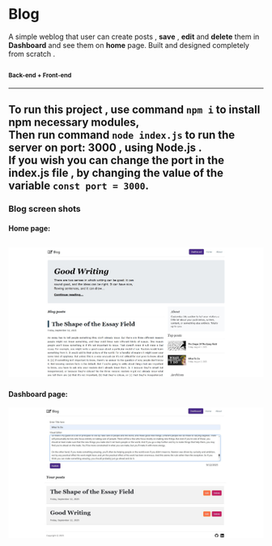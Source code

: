 # Blog
A simple weblog that user can create posts , **save** , **edit** and **delete** them in **Dashboard** and see them on **home** page.
Built and designed completely from scratch . 
#### <sub>Back-end + Front-end</sub>
---
To run this project , use command `npm i` to install npm necessary modules,<br/>
Then run command `node index.js` to run the server on port: 3000 , using Node.js .<br/>
If you wish you can change the port in the index.js file , by changing the value of the variable `const port = 3000`.
---
### Blog screen shots
#### Home page:
![home page](https://github.com/pouriavj/Blog/blob/main/blog-home.jpg?raw=true)
----
#### Dashboard page:
![home page](https://github.com/pouriavj/Blog/blob/main/blog-dashboard.jpg?raw=true)

